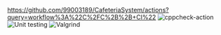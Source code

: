 
https://github.com/99003189/CafeteriaSystem/actions?query=workflow%3A%22C%2FC%2B%2B+CI%22
![cppcheck-action](https://github.com/99003189/CafeteriaSystem/workflows/cppcheck-action/badge.svg)
![Unit testing](https://github.com/99003189/CafeteriaSystem/workflows/Unit%20testing/badge.svg)
![Valgrind](https://github.com/99003189/CafeteriaSystem/workflows/Valgrind/badge.svg)
